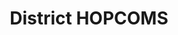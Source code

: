 ---
title: "District HOPCOMS"
url: /mysuru/district-hopcoms-pancamantra-road/
shop: Gemüse & Obst
---